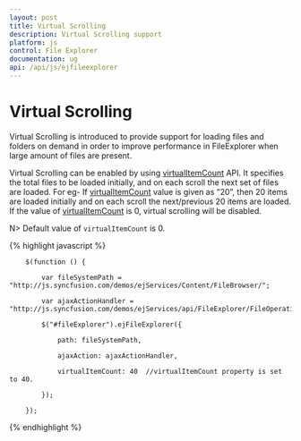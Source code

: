 ```yaml
---
layout: post
title: Virtual Scrolling
description: Virtual Scrolling support
platform: js
control: File Explorer
documentation: ug
api: /api/js/ejfileexplorer
---
```



# Virtual Scrolling

Virtual Scrolling is introduced to provide support for loading files and folders on demand in order to improve performance in FileExplorer when large amount of files are present.

Virtual Scrolling can be enabled by using [virtualItemCount](https://help.syncfusion.com/api/js/ejfileexplorer#members:virtualitemcount) API. It specifies the total files to be loaded initially, and on each scroll the next set of files are loaded. For eg- If [virtualItemCount](https://help.syncfusion.com/api/js/ejfileexplorer#members:virtualitemcount) value is given as ”20”, then 20 items are loaded initially and on each scroll the next/previous 20 items are loaded. If the value of [virtualItemCount](https://help.syncfusion.com/api/js/ejfileexplorer#members:virtualitemcount) is 0, virtual scrolling will be disabled.

N>  Default value of `virtualItemCount` is 0.



{% highlight javascript %}

        $(function () {

            var fileSystemPath = "http://js.syncfusion.com/demos/ejServices/Content/FileBrowser/";

            var ajaxActionHandler = "http://js.syncfusion.com/demos/ejServices/api/FileExplorer/FileOperations";

            $("#fileExplorer").ejFileExplorer({

                path: fileSystemPath,

                ajaxAction: ajaxActionHandler,

                virtualItemCount: 40  //virtualItemCount property is set to 40.

            });

        });

{% endhighlight %}

